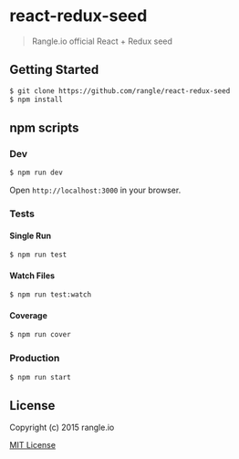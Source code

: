 # react-redux-seed

> Rangle.io official React + Redux seed

## Getting Started
```bash
$ git clone https://github.com/rangle/react-redux-seed
$ npm install
```

## npm scripts

### Dev
```bash
$ npm run dev
```

Open `http://localhost:3000` in your browser.

### Tests

#### Single Run
```bash
$ npm run test
```

#### Watch Files
```bash
$ npm run test:watch
```

#### Coverage
```bash
$ npm run cover
```

### Production
```bash
$ npm run start
```

## License

Copyright (c) 2015 rangle.io

[MIT License][MIT]

[MIT]: ./LICENSE "Mit License"
